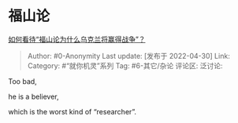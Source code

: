 # 福山论
[如何看待“福山论为什么乌克兰将赢得战争”？](https://www.zhihu.com/question/530805522/answer/2464905433)

> Author: #0-Anonymity
> Last update: [发布于 2022-04-30]
> Link:
> Category: #“就你机灵”系列
> Tag: #6-其它/杂论
> 评论区:
> 泛讨论:

Too bad,

he is a believer,

which is the worst kind of “researcher”.
